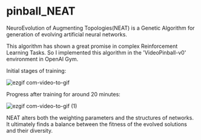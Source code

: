 # pinball_NEAT
NeuroEvolution of Augmenting Topologies(NEAT) is a Genetic Algorithm for generation of evolving artificial neural networks. 

This algorithm has shown a great promise in complex Reinforcement Learning Tasks. So I implemented this algorithm in the 'VideoPinball-v0' environment in OpenAI Gym. 

Initial stages of training:

![ezgif com-video-to-gif](https://user-images.githubusercontent.com/36446402/63047681-8d177a80-bef2-11e9-8d1d-f0d77308870c.gif)

Progress after training for around 20 minutes:

![ezgif com-video-to-gif (1)](https://user-images.githubusercontent.com/36446402/63050526-f9957800-bef8-11e9-9a73-4932cdd161a0.gif)


NEAT alters both the weighting parameters and the structures of networks. It ultimately finds a balance between the fitness of the evolved solutions and their diversity. 
